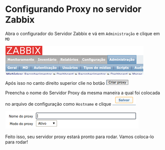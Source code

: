 # Configurando Proxy no servidor Zabbix

Abra o configurador do Servidor Zabbix e vá em `Administração` e clique em `MD`

![Administração](../images/zabbix_proxy_config.png)

Após isso no canto direito superior clie no botão ![Criar Proxy](../images/zabbix_proxy_create.png)

Preencha o nome do Servidor Proxy da mesma maneira a qual foi colocada no arquivo de configuração como `Hostname` e clique ![Salvar](../images/zabbix_save.png)

![Hostname](../images/zabbix_proxy_create1.png)

Feito isso, seu servidor proxy estará pronto para rodar. Vamos coloca-lo para rodar!